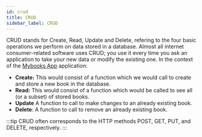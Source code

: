 ```yaml
---
id: crud
title: CRUD
sidebar_label: CRUD
---
```


CRUD stands for Create, Read, Update and Delete, refering to the four basic operations we perform on data stored in a database. Almost all internet consumer-related software uses CRUD; you use it every time you ask an application to take your new data or modify the existing one. In the context of the [Mybooks App](mybooksapp) application:

* **Create:** This would consist of a function which we would call to create and store a new book in the database.
* **Read:** This would consist of a function which would be called to see all (or a subset) of stored books.
* **Update** A function to call to make changes to an already existing book.
* **Delete**: A function to call to remove an already existing book.

:::tip
CRUD often corresponds to the HTTP methods POST, GET, PUT, and DELETE, respectively.
:::